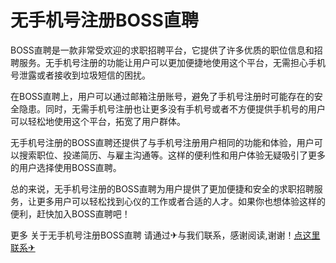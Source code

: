# 无手机号注册BOSS直聘

BOSS直聘是一款非常受欢迎的求职招聘平台，它提供了许多优质的职位信息和招聘服务。无手机号注册的功能让用户可以更加便捷地使用这个平台，无需担心手机号泄露或者接收到垃圾短信的困扰。

在BOSS直聘上，用户可以通过邮箱注册账号，避免了手机号注册时可能存在的安全隐患。同时，无需手机号注册也让更多没有手机号或者不方便提供手机号的用户可以轻松地使用这个平台，拓宽了用户群体。

无手机号注册的BOSS直聘还提供了与手机号注册用户相同的功能和体验，用户可以搜索职位、投递简历、与雇主沟通等。这样的便利性和用户体验无疑吸引了更多的用户选择使用BOSS直聘。

总的来说，无手机号注册的BOSS直聘为用户提供了更加便捷和安全的求职招聘服务，让更多用户可以轻松找到心仪的工作或者合适的人才。如果你也想体验这样的便利，赶快加入BOSS直聘吧！

更多 关于无手机号注册BOSS直聘 请通过✈与我们联系，感谢阅读,谢谢！[点这里联系✈](https://w.k02.cc)